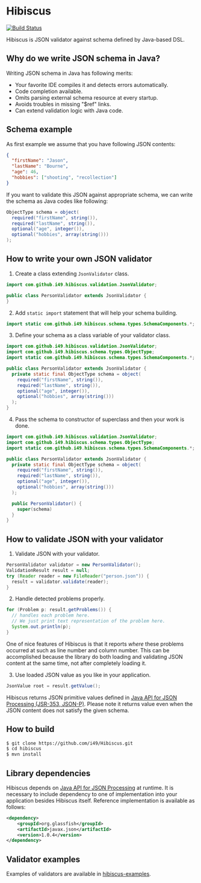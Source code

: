 # Hibiscus

[![Build Status](https://travis-ci.org/i49/Hibiscus.svg?branch=master)](https://travis-ci.org/i49/Hibiscus)

Hibiscus is JSON validator against schema defined by Java-based DSL. 

## Why do we write JSON schema in Java?
Writing JSON schema in Java has following merits:

* Your favorite IDE compiles it and detects errors automatically.
* Code completion available.
* Omits parsing external schema resource at every startup.
* Avoids troubles in missing "$ref" links.
* Can extend validation logic with Java code.

## Schema example

As first example we assume that you have following JSON contents:

```json
{
  "firstName": "Jason",
  "lastName": "Bourne",
  "age": 46,
  "hobbies": ["shooting", "recollection"]
}
```

If you want to validate this JSON against appropriate schema, we can write the schema as Java codes like following:

```java
ObjectType schema = object(
  required("firstName", string()),
  required("lastName", string()),
  optional("age", integer()),
  optional("hobbies", array(string()))
);
```

## How to write your own JSON validator

1. Create a class extending `JsonValidator` class.

  ```java
  import com.github.i49.hibiscus.validation.JsonValidator;

  public class PersonValidator extends JsonValidator {
  }
  ```

2. Add `static import` statement that will help your schema building.

  ```java
  import static com.github.i49.hibiscus.schema.types.SchemaComponents.*;
  ```

3. Define your schema as a class variable of your validator class.

  ```java
  import com.github.i49.hibiscus.validation.JsonValidator;
  import com.github.i49.hibiscus.schema.types.ObjectType;
  import static com.github.i49.hibiscus.schema.types.SchemaComponents.*;

  public class PersonValidator extends JsonValidator {
    private static final ObjectType schema = object(
      required("firstName", string()),
      required("lastName", string()),
      optional("age", integer()),
      optional("hobbies", array(string()))
    );
  }
  ```  
4. Pass the schema to constructor of superclass and then your work is done.

  ```java
  import com.github.i49.hibiscus.validation.JsonValidator;
  import com.github.i49.hibiscus.schema.types.ObjectType;
  import static com.github.i49.hibiscus.schema.types.SchemaComponents.*;

  public class PersonValidator extends JsonValidator {
    private static final ObjectType schema = object(
      required("firstName", string()),
      required("lastName", string()),
      optional("age", integer()),
      optional("hobbies", array(string()))
    );

    public PersonValidator() {
      super(schema)
    }
  }
  ```

## How to validate JSON with your validator

1. Validate JSON with your validator.

  ```java
  PersonValidator validator = new PersonValidator();
  ValidationResult result = null;
  try (Reader reader = new FileReader("person.json")) {
    result = validator.validate(reader);
  }
  ```

2. Handle detected problems properly.

  ```java
  for (Problem p: result.getProblems()) {
    // handles each problem here.
    // We just print text representation of the problem here.
    System.out.println(p);
  }
  ```

 One of nice features of Hibiscus is that it reports *where* these problems occurred at
 such as line number and column number. This can be accomplished because the library do
 both loading and validating JSON content at the same time, not after completely loading it.

3. Use loaded JSON value as you like in your application.

  ```java
  JsonValue root = result.getValue();
  ```
   
   Hibiscus returns JSON primitive values defined in [Java API for JSON Processing (JSR-353, JSON-P)](http://json-processing-spec.java.net/).
   Please note it returns value even when the JSON content does not satisfy the given schema.

## How to build

```bash
$ git clone https://github.com/i49/Hibiscus.git
$ cd hibiscus
$ mvn install
```

## Library dependencies

Hibiscus depends on [Java API for JSON Processing](http://json-processing-spec.java.net/) at runtime. It is necessary to include dependency to one of implementation into your application besides Hibiscus itself. Reference implementation is available as follows:

```xml
<dependency>
    <groupId>org.glassfish</groupId>
    <artifactId>javax.json</artifactId>
    <version>1.0.4</version>
</dependency>
```

## Validator examples

Examples of validators are available in [hibiscus-examples](https://github.com/i49/Hibiscus/tree/master/hibiscus-examples).

